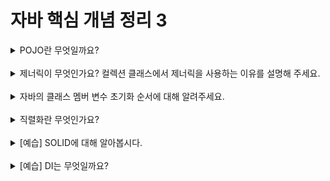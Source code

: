 
# 자바 핵심 개념 정리 3
<details>
<summary>POJO란 무엇일까요?</summary>
<div markdown="1">
 
</div>
</details>
<br>

<details>
<summary>제너릭이 무엇인가요? 컬렉션 클래스에서 제너릭을 사용하는 이유를 설명해 주세요.</summary>
<div markdown="1">
</div>
</details>
<br>

<details>
<summary>자바의 클래스 멤버 변수 초기화 순서에 대해 알려주세요.</summary>
<div markdown="1">
</div>
</details>
<br>

<details>
<summary>직렬화란 무엇인가요?</summary>
<div markdown="1">
</div>
</details>
<br>

<details>
<summary>[예습] SOLID에 대해 알아봅시다.</summary>
<div markdown="1">
</div>
</details>
<br>

<details>
<summary>[예습] DI는 무엇일까요?</summary>
<div markdown="1">
</div>
</details>
<br>